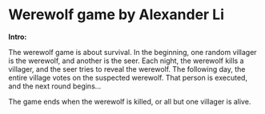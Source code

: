# Werewolf game by Alexander Li

**Intro:**

The werewolf game is about survival. In the beginning, one random villager is the werewolf, and another is the seer.
Each night, the werewolf kills a villager, and the seer tries to reveal the werewolf. The following day, the entire
village votes on the suspected werewolf. That person is executed, and the next round begins...

The game ends when the werewolf is killed, or all but one villager is alive.


